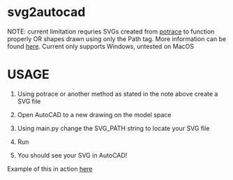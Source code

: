 # svg2autocad

NOTE: current limitation requries SVGs created from <a href="http://potrace.sourceforge.net/">potrace</a> to function properly OR shapes drawn using only the Path tag. More information can be found <a href="https://www.w3schools.com/graphics/svg_path.asp">here</a>. Current only supports Windows, untested on MacOS

<h1>USAGE</h1>

1. Using potrace or another method as stated in the note above create a SVG file

2. Open AutoCAD to a new drawing on the model space

3. Using main.py change the SVG_PATH string to locate your SVG file

4. Run

5. You should see your SVG in AutoCAD!

Example of this in action <a href="https://www.youtube.com/watch?v=9qJEhSsK0fM">here</a>
